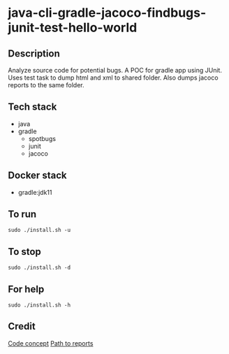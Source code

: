 # java-cli-gradle-jacoco-findbugs-junit-test-hello-world

## Description
Analyze source code for potential bugs.
A POC for gradle app using JUnit.
Uses test task to dump html and xml
to shared folder. Also dumps jacoco reports
to the same folder.

## Tech stack
- java
- gradle
	- spotbugs
  - junit
  - jacoco

## Docker stack
- gradle:jdk11

## To run
`sudo ./install.sh -u`

## To stop
`sudo ./install.sh -d`

## For help
`sudo ./install.sh -h`

## Credit
[Code concept](https://github.com/eugenp/tutorials/tree/master/maven-modules/maven-integration-test)
[Path to reports](https://igorski.co/generating-junit-test-coverage-using-gradle-and-jacoco/)
